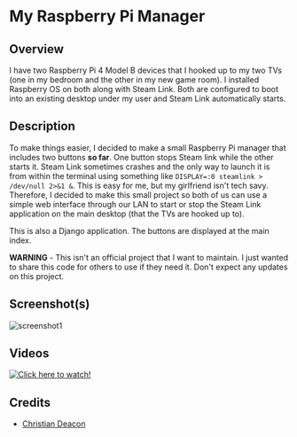 # My Raspberry Pi Manager
## Overview
I have two Raspberry Pi 4 Model B devices that I hooked up to my two TVs (one in my bedroom and the other in my new game room). I installed Raspberry OS on both along with Steam Link. Both are configured to boot into an existing desktop under my user and Steam Link automatically starts.

## Description
To make things easier, I decided to make a small Raspberry Pi manager that includes two buttons **so far**. One button stops Steam link while the other starts it. Steam Link sometimes crashes and the only way to launch it is from within the terminal using something like `DISPLAY=:0 steamlink > /dev/null 2>&1 &`. This is easy for me, but my girlfriend isn't tech savy. Therefore, I decided to make this small project so both of us can use a simple web interface through our LAN to start or stop the Steam Link application on the main desktop (that the TVs are hooked up to).

This is also a Django application. The buttons are displayed at the main index.

**WARNING** - This isn't an official project that I want to maintain. I just wanted to share this code for others to use if they need it. Don't expect any updates on this project.

## Screenshot(s)
![screenshot1](https://g.gflclan.com/3998-02-02-2022-VMzthWbg.png)

## Videos
[![Click here to watch!](https://g.gflclan.com/3999-02-02-2022-KRhfDPcw.png)](https://www.youtube.com/watch?v=VfPRVhGqVYo)

## Credits
* [Christian Deacon](https://github.com/gamemann)